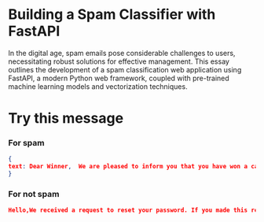 # Building a Spam Classifier with FastAPI

In the digital age, spam emails pose considerable challenges to users, necessitating robust solutions for effective management. This essay outlines the development of a spam classification web application using FastAPI, a modern Python web framework, coupled with pre-trained machine learning models and vectorization techniques.

# Try this message

### For spam
```json
{
text: Dear Winner,  We are pleased to inform you that you have won a cash prize of $1,000,000 in the XYZ Lottery!To claim your prize, please provide your bank details and contact information to process your winnings.  Best regards,  Lottery Coordinator
}
```
### For not spam
```json
Hello,We received a request to reset your password. If you made this request, please click the link below to reset your password:  If you did not request a password reset, you can ignore this message.  Thank you,  The Support Team 
```
